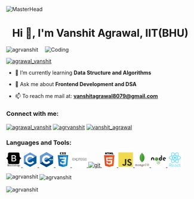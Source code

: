 ![MasterHead](https://marketplace.canva.com/EAFSUH0EweU/1/0/1600w/canva-black-elegant-personal-linkedin-banner-eEN5zzEf5VA.jpg)

<h1 align="center">Hi 👋, I'm Vanshit Agrawal, IIT(BHU)</h1>

<img align="right" alt="Coding" width="400" src="https://cdn.dribbble.com/users/1162077/screenshots/3848914/programmer.gif">


<p align="left"> <img src="https://komarev.com/ghpvc/?username=agrvanshit&label=Profile%20views&color=0e75b6&style=flat" alt="agrvanshit" /> </p>

<p align="left"> <a href="https://twitter.com/agrawal_vanshit" target="blank"><img src="https://img.shields.io/twitter/follow/agrawal_vanshit?logo=twitter&style=for-the-badge" alt="agrawal_vanshit" /></a> </p>

- 🌱 I’m currently learning **Data Structure and Algorithms**

- 💬 Ask me about **Frontend Development and DSA**

- 📫 To reach me mail at: **vanshitagrawal8079@gmail.com**

<h3 align="left">Connect with me:</h3>
<p align="left">
<a href="https://twitter.com/agrawal_vanshit" target="blank"><img align="center" src="https://raw.githubusercontent.com/rahuldkjain/github-profile-readme-generator/master/src/images/icons/Social/twitter.svg" alt="agrawal_vanshit" height="30" width="40" /></a>
<a href="https://linkedin.com/in/agrvanshit" target="blank"><img align="center" src="https://raw.githubusercontent.com/rahuldkjain/github-profile-readme-generator/master/src/images/icons/Social/linked-in-alt.svg" alt="agrvanshit" height="30" width="40" /></a>
<a href="https://instagram.com/vanshit_agrawal" target="blank"><img align="center" src="https://raw.githubusercontent.com/rahuldkjain/github-profile-readme-generator/master/src/images/icons/Social/instagram.svg" alt="vanshit_agrawal" height="30" width="40" /></a>
</p>

<h3 align="left">Languages and Tools:</h3>
<p align="left"> <a href="https://getbootstrap.com" target="_blank" rel="noreferrer"> <img src="https://raw.githubusercontent.com/devicons/devicon/master/icons/bootstrap/bootstrap-plain-wordmark.svg" alt="bootstrap" width="40" height="40"/> </a> <a href="https://www.cprogramming.com/" target="_blank" rel="noreferrer"> <img src="https://raw.githubusercontent.com/devicons/devicon/master/icons/c/c-original.svg" alt="c" width="40" height="40"/> </a> <a href="https://www.w3schools.com/cpp/" target="_blank" rel="noreferrer"> <img src="https://raw.githubusercontent.com/devicons/devicon/master/icons/cplusplus/cplusplus-original.svg" alt="cplusplus" width="40" height="40"/> </a> <a href="https://www.w3schools.com/css/" target="_blank" rel="noreferrer"> <img src="https://raw.githubusercontent.com/devicons/devicon/master/icons/css3/css3-original-wordmark.svg" alt="css3" width="40" height="40"/> </a> <a href="https://expressjs.com" target="_blank" rel="noreferrer"> <img src="https://raw.githubusercontent.com/devicons/devicon/master/icons/express/express-original-wordmark.svg" alt="express" width="40" height="40"/> </a> <a href="https://git-scm.com/" target="_blank" rel="noreferrer"> <img src="https://www.vectorlogo.zone/logos/git-scm/git-scm-icon.svg" alt="git" width="40" height="40"/> </a> <a href="https://www.w3.org/html/" target="_blank" rel="noreferrer"> <img src="https://raw.githubusercontent.com/devicons/devicon/master/icons/html5/html5-original-wordmark.svg" alt="html5" width="40" height="40"/> </a> <a href="https://developer.mozilla.org/en-US/docs/Web/JavaScript" target="_blank" rel="noreferrer"> <img src="https://raw.githubusercontent.com/devicons/devicon/master/icons/javascript/javascript-original.svg" alt="javascript" width="40" height="40"/> </a> <a href="https://www.mongodb.com/" target="_blank" rel="noreferrer"> <img src="https://raw.githubusercontent.com/devicons/devicon/master/icons/mongodb/mongodb-original-wordmark.svg" alt="mongodb" width="40" height="40"/> </a> <a href="https://nodejs.org" target="_blank" rel="noreferrer"> <img src="https://raw.githubusercontent.com/devicons/devicon/master/icons/nodejs/nodejs-original-wordmark.svg" alt="nodejs" width="40" height="40"/> </a> <a href="https://reactjs.org/" target="_blank" rel="noreferrer"> <img src="https://raw.githubusercontent.com/devicons/devicon/master/icons/react/react-original-wordmark.svg" alt="react" width="40" height="40"/> </a> </p>

<p><img align="left" src="https://github-readme-stats.vercel.app/api/top-langs?username=agrvanshit&show_icons=true&locale=en&layout=compact" alt="agrvanshit" /></p>

<p>&nbsp;<img align="center" src="https://github-readme-stats.vercel.app/api?username=agrvanshit&show_icons=true&locale=en" alt="agrvanshit" /></p>

<p><img align="center" src="https://github-readme-streak-stats.herokuapp.com/?user=agrvanshit&" alt="agrvanshit" /></p>
